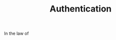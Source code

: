 ---
title: Authentication
letter: A
permalink: "/definitions/bld-authentication.html"
body: In the law of
published_at: '2018-07-07'
source: Black's Law Dictionary 2nd Ed (1910)
layout: post
---